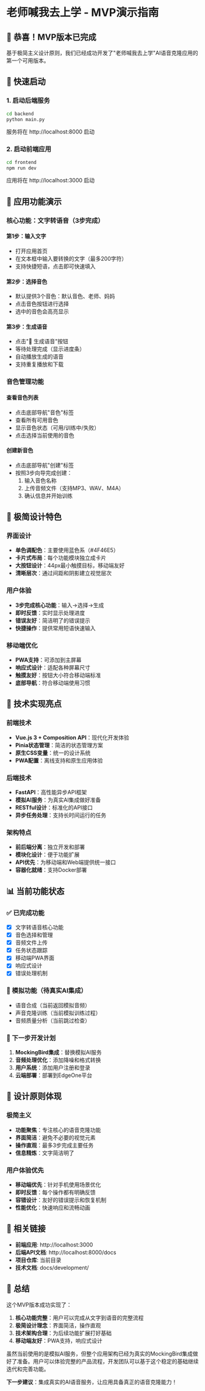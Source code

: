 # 老师喊我去上学 - MVP演示指南

## 🎉 恭喜！MVP版本已完成

基于极简主义设计原则，我们已经成功开发了"老师喊我去上学"AI语音克隆应用的第一个可用版本。

## 🚀 快速启动

### 1. 启动后端服务
```bash
cd backend
python main.py
```
服务将在 http://localhost:8000 启动

### 2. 启动前端应用
```bash
cd frontend  
npm run dev
```
应用将在 http://localhost:3000 启动

## 📱 应用功能演示

### 核心功能：文字转语音（3步完成）

#### 第1步：输入文字
- 打开应用首页
- 在文本框中输入要转换的文字（最多200字符）
- 支持快捷短语，点击即可快速填入

#### 第2步：选择音色  
- 默认提供3个音色：默认音色、老师、妈妈
- 点击音色按钮进行选择
- 选中的音色会高亮显示

#### 第3步：生成语音
- 点击"🎤 生成语音"按钮
- 等待处理完成（显示进度条）
- 自动播放生成的语音
- 支持重复播放和下载

### 音色管理功能

#### 查看音色列表
- 点击底部导航"音色"标签
- 查看所有可用音色
- 显示音色状态（可用/训练中/失败）
- 点击选择当前使用的音色

#### 创建新音色
- 点击底部导航"创建"标签
- 按照3步向导完成创建：
  1. 输入音色名称
  2. 上传音频文件（支持MP3、WAV、M4A）
  3. 确认信息并开始训练

## 🎨 极简设计特色

### 界面设计
- **单色调配色**：主要使用蓝色系（#4F46E5）
- **卡片式布局**：每个功能模块独立成卡片
- **大按钮设计**：44px最小触摸目标，移动端友好
- **清晰层次**：通过间距和阴影建立视觉层次

### 用户体验
- **3步完成核心功能**：输入→选择→生成
- **即时反馈**：实时显示处理进度
- **错误友好**：简洁明了的错误提示
- **快捷操作**：提供常用短语快速输入

### 移动端优化
- **PWA支持**：可添加到主屏幕
- **响应式设计**：适配各种屏幕尺寸
- **触摸友好**：按钮大小符合移动端标准
- **底部导航**：符合移动端使用习惯

## 🔧 技术实现亮点

### 前端技术
- **Vue.js 3 + Composition API**：现代化开发体验
- **Pinia状态管理**：简洁的状态管理方案
- **原生CSS变量**：统一的设计系统
- **PWA配置**：离线支持和原生应用体验

### 后端技术
- **FastAPI**：高性能异步API框架
- **模拟AI服务**：为真实AI集成做好准备
- **RESTful设计**：标准化的API接口
- **异步任务处理**：支持长时间运行的任务

### 架构特点
- **前后端分离**：独立开发和部署
- **模块化设计**：便于功能扩展
- **API优先**：为移动端和Web端提供统一接口
- **容器化就绪**：支持Docker部署

## 📊 当前功能状态

### ✅ 已完成功能
- [x] 文字转语音核心功能
- [x] 音色选择和管理
- [x] 音频文件上传
- [x] 任务状态跟踪
- [x] 移动端PWA界面
- [x] 响应式设计
- [x] 错误处理机制

### 🔄 模拟功能（待真实AI集成）
- 语音合成（当前返回模拟音频）
- 声音克隆训练（当前模拟训练过程）
- 音频质量分析（当前跳过检查）

### 🚧 下一步开发计划
1. **MockingBird集成**：替换模拟AI服务
2. **音频处理优化**：添加降噪和格式转换
3. **用户系统**：添加用户注册和登录
4. **云端部署**：部署到EdgeOne平台

## 🎯 设计原则体现

### 极简主义
- **功能聚焦**：专注核心的语音克隆功能
- **界面简洁**：避免不必要的视觉元素
- **操作直观**：最多3步完成主要任务
- **信息精炼**：文字简洁明了

### 用户体验优先
- **移动端优先**：针对手机使用场景优化
- **即时反馈**：每个操作都有明确反馈
- **容错设计**：友好的错误提示和恢复机制
- **性能优化**：快速响应和流畅动画

## 🔗 相关链接

- **前端应用**: http://localhost:3000
- **后端API文档**: http://localhost:8000/docs
- **项目仓库**: 当前目录
- **技术文档**: docs/development/

## 🎊 总结

这个MVP版本成功实现了：

1. **核心功能完整**：用户可以完成从文字到语音的完整流程
2. **极简设计理念**：界面简洁，操作直观
3. **技术架构合理**：为后续功能扩展打好基础
4. **移动端友好**：PWA支持，响应式设计

虽然当前使用的是模拟AI服务，但整个应用架构已经为真实的MockingBird集成做好了准备。用户可以体验完整的产品流程，开发团队可以基于这个稳定的基础继续迭代和完善功能。

**下一步建议**：集成真实的AI语音服务，让应用具备真正的语音克隆能力！
